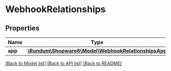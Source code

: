 # WebhookRelationships

## Properties
Name | Type | Description | Notes
------------ | ------------- | ------------- | -------------
**app** | [**\Rundum\Shopware6\Model\WebhookRelationshipsApp**](WebhookRelationshipsApp.md) |  | [optional] 

[[Back to Model list]](../../README.md#documentation-for-models) [[Back to API list]](../../README.md#documentation-for-api-endpoints) [[Back to README]](../../README.md)

